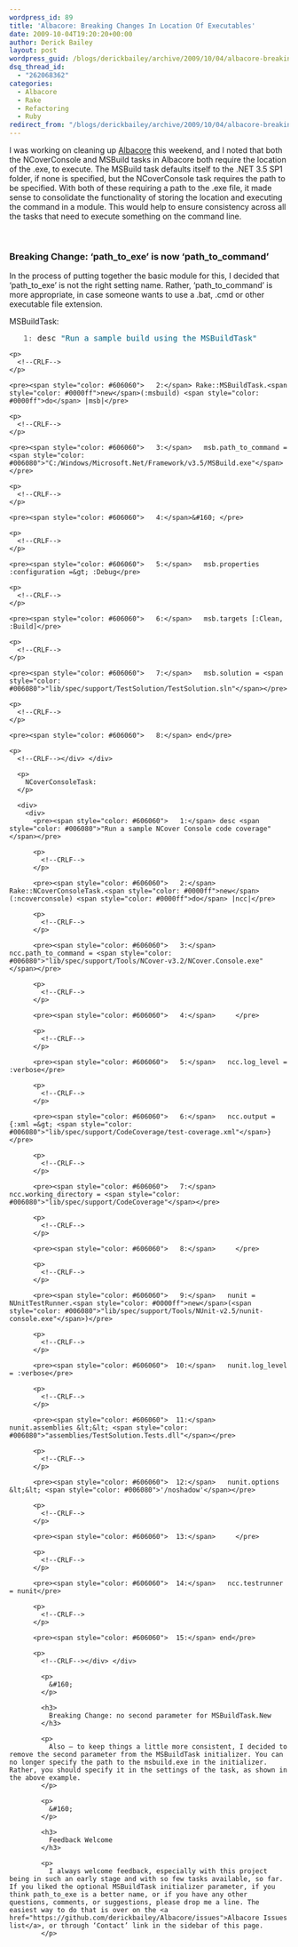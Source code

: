 ```yaml
---
wordpress_id: 89
title: 'Albacore: Breaking Changes In Location Of Executables'
date: 2009-10-04T19:20:20+00:00
author: Derick Bailey
layout: post
wordpress_guid: /blogs/derickbailey/archive/2009/10/04/albacore-breaking-changes-in-location-of-executables.aspx
dsq_thread_id:
  - "262068362"
categories:
  - Albacore
  - Rake
  - Refactoring
  - Ruby
redirect_from: "/blogs/derickbailey/archive/2009/10/04/albacore-breaking-changes-in-location-of-executables.aspx/"
---
```

I was working on cleaning up [Albacore](https://github.com/derickbailey/Albacore) this weekend, and I noted that both the NCoverConsole and MSBuild tasks in Albacore both require the location of the .exe, to execute. The MSBuild task defaults itself to the .NET 3.5 SP1 folder, if none is specified, but the NCoverConsole task requires the path to be specified. With both of these requiring a path to the .exe file, it made sense to consolidate the functionality of storing the location and executing the command in a module. This would help to ensure consistency across all the tasks that need to execute something on the command line. 

&#160;

### Breaking Change: ‘path\_to\_exe’ is now ‘path\_to\_command’

In the process of putting together the basic module for this, I decided that ‘path\_to\_exe’ is not the right setting name. Rather, ‘path\_to\_command’ is more appropriate, in case someone wants to use a .bat, .cmd or other executable file extension. 

MSBuildTask:

<div>
  <div>
    <pre><span style="color: #606060">   1:</span> desc <span style="color: #006080">"Run a sample build using the MSBuildTask"</span></pre>
    
    <p>
      <!--CRLF-->
    </p>
    
    <pre><span style="color: #606060">   2:</span> Rake::MSBuildTask.<span style="color: #0000ff">new</span>(:msbuild) <span style="color: #0000ff">do</span> |msb|</pre>
    
    <p>
      <!--CRLF-->
    </p>
    
    <pre><span style="color: #606060">   3:</span>   msb.path_to_command = <span style="color: #006080">"C:/Windows/Microsoft.Net/Framework/v3.5/MSBuild.exe"</span>  </pre>
    
    <p>
      <!--CRLF-->
    </p>
    
    <pre><span style="color: #606060">   4:</span>&#160; </pre>
    
    <p>
      <!--CRLF-->
    </p>
    
    <pre><span style="color: #606060">   5:</span>   msb.properties :configuration =&gt; :Debug</pre>
    
    <p>
      <!--CRLF-->
    </p>
    
    <pre><span style="color: #606060">   6:</span>   msb.targets [:Clean, :Build]</pre>
    
    <p>
      <!--CRLF-->
    </p>
    
    <pre><span style="color: #606060">   7:</span>   msb.solution = <span style="color: #006080">"lib/spec/support/TestSolution/TestSolution.sln"</span></pre>
    
    <p>
      <!--CRLF-->
    </p>
    
    <pre><span style="color: #606060">   8:</span> end</pre>
    
    <p>
      <!--CRLF--></div> </div> 
      
      <p>
        NCoverConsoleTask:
      </p>
      
      <div>
        <div>
          <pre><span style="color: #606060">   1:</span> desc <span style="color: #006080">"Run a sample NCover Console code coverage"</span></pre>
          
          <p>
            <!--CRLF-->
          </p>
          
          <pre><span style="color: #606060">   2:</span> Rake::NCoverConsoleTask.<span style="color: #0000ff">new</span>(:ncoverconsole) <span style="color: #0000ff">do</span> |ncc|</pre>
          
          <p>
            <!--CRLF-->
          </p>
          
          <pre><span style="color: #606060">   3:</span>   ncc.path_to_command = <span style="color: #006080">"lib/spec/support/Tools/NCover-v3.2/NCover.Console.exe"</span></pre>
          
          <p>
            <!--CRLF-->
          </p>
          
          <pre><span style="color: #606060">   4:</span>     </pre>
          
          <p>
            <!--CRLF-->
          </p>
          
          <pre><span style="color: #606060">   5:</span>   ncc.log_level = :verbose</pre>
          
          <p>
            <!--CRLF-->
          </p>
          
          <pre><span style="color: #606060">   6:</span>   ncc.output = {:xml =&gt; <span style="color: #006080">"lib/spec/support/CodeCoverage/test-coverage.xml"</span>}</pre>
          
          <p>
            <!--CRLF-->
          </p>
          
          <pre><span style="color: #606060">   7:</span>   ncc.working_directory = <span style="color: #006080">"lib/spec/support/CodeCoverage"</span></pre>
          
          <p>
            <!--CRLF-->
          </p>
          
          <pre><span style="color: #606060">   8:</span>     </pre>
          
          <p>
            <!--CRLF-->
          </p>
          
          <pre><span style="color: #606060">   9:</span>   nunit = NUnitTestRunner.<span style="color: #0000ff">new</span>(<span style="color: #006080">"lib/spec/support/Tools/NUnit-v2.5/nunit-console.exe"</span>)</pre>
          
          <p>
            <!--CRLF-->
          </p>
          
          <pre><span style="color: #606060">  10:</span>   nunit.log_level = :verbose</pre>
          
          <p>
            <!--CRLF-->
          </p>
          
          <pre><span style="color: #606060">  11:</span>   nunit.assemblies &lt;&lt; <span style="color: #006080">"assemblies/TestSolution.Tests.dll"</span></pre>
          
          <p>
            <!--CRLF-->
          </p>
          
          <pre><span style="color: #606060">  12:</span>   nunit.options &lt;&lt; <span style="color: #006080">'/noshadow'</span></pre>
          
          <p>
            <!--CRLF-->
          </p>
          
          <pre><span style="color: #606060">  13:</span>     </pre>
          
          <p>
            <!--CRLF-->
          </p>
          
          <pre><span style="color: #606060">  14:</span>   ncc.testrunner = nunit</pre>
          
          <p>
            <!--CRLF-->
          </p>
          
          <pre><span style="color: #606060">  15:</span> end</pre>
          
          <p>
            <!--CRLF--></div> </div> 
            
            <p>
              &#160;
            </p>
            
            <h3>
              Breaking Change: no second parameter for MSBuildTask.New
            </h3>
            
            <p>
              Also – to keep things a little more consistent, I decided to remove the second parameter from the MSBuildTask initializer. You can no longer specify the path to the msbuild.exe in the initializer. Rather, you should specify it in the settings of the task, as shown in the above example.
            </p>
            
            <p>
              &#160;
            </p>
            
            <h3>
              Feedback Welcome
            </h3>
            
            <p>
              I always welcome feedback, especially with this project being in such an early stage and with so few tasks available, so far. If you liked the optional MSBuildTask initializer parameter, if you think path_to_exe is a better name, or if you have any other questions, comments, or suggestions, please drop me a line. The easiest way to do that is over on the <a href="https://github.com/derickbailey/Albacore/issues">Albacore Issues list</a>, or through ‘Contact’ link in the sidebar of this page.
            </p>